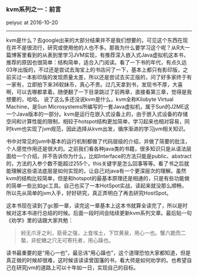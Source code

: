 ### kvm系列之一：前言
peiyuc at 2016-10-20

------
kvm是什么？去google出来的大部分结果并不是我们想要的，可见这个东西在现在并不是很流行，研究或使用他的人也不多。那我为什么要学习这个呢？从R大一篇博客里看到的从表到里学习JVM实现，有推荐深入嵌入式Java虚拟机这本书，推荐的原因也很简单：结构简单，适合入门阅读。看了一下书的年代，有点久远03年出版的，不过还是尝试去淘宝上的书店问了一下，基本上都只有影印版，之前买过一本影印版的发现质量太差，所以还是尝试去买正版的，问了好多家终于有一家有，立即拍下来36软妹币，真心不贵。过几天拿到书，发现书不厚，大喜啊，可以去哪都拿着。随便翻了一下目录跳过了前两章，直接看第三章，觉得是我想要的，哈哈。
说了这么多还没说kvm是什么，kvm全称Kilobyte Virtual Machine，是Sun Microsystems所编写的一套Java虚拟机，属于Sun的J2ME这一个Java版本的一部分。kvm是运行在嵌入式设备上的，由于嵌入式设备的存储空间和计算性能的限制，相较于hotspot结构更加简单，学习起来也相对容易，同时kvm也实现了jvm规范，因此选择从kvm出发，循序渐进的学习jvm相关知识。

书中对常见的jvm中基本的运行机制都做了代码层级的介绍，并做了简要的批注，个人感觉作用还是很大的。之前我们看各种java类的书籍，很多知识只是从语法层面给一个介绍，并不告诉你为什么，比如Interface的方法只能是public、abstract的，方法的入参个数不能超过255个，this关键字是怎么回事等等。看了书之后就能理解这些语法底层是如何实现的，让自己对java有一个更深层次的理解。虽然kvm的结构比较简单，但是和hotspot的最基本原理还是相通的，只是有些功能做的简单一些比如gc工具。自己也买了一本HotSpot实战，读起来就没那么顺畅，所以先从简单的jvm入手，好好研究，真正弄明白了再去研究HostSpot。

这本书现在读到了gc那一章，读完这一章基本上这本书就算全读完了，所以是时候对这本书进行总结的时候。后面一段时间会陆续更新kvm系列文章。最后贴一句《劝学》里的话跟大家共勉：

> 蚓无爪牙之利，筋骨之强，上食埃土，下饮黄泉，用心一也。蟹六跪而二螯，非蛇鳝之穴无可寄托者，用心躁也。

读书最重要的是“用心一也”，最忌讳“用心躁也”，这个道理恐怕大家都知道，但是真正做的时候却很难，这时候该读读曾国藩的书，看大师是如何劝学的。也希望自己在研究jvm的道路上可以十年如一日，实现自己的目标。